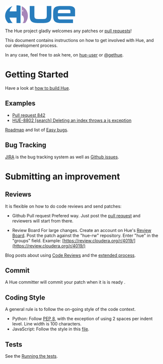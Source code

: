 ![alt text](https://raw.githubusercontent.com/cloudera/hue/master/docs/images/hue_logo.png "Hue Logo")


The Hue project gladly welcomes any patches or [pull requests](https://github.com/cloudera/hue/pulls)!

This document contains instructions on how to get involved with Hue, and our development process.

In any case, feel free to ask here, on [hue-user](http://groups.google.com/a/cloudera.org/group/hue-user) or [@gethue](https://twitter.com/gethue).

# Getting Started

Have a look at [how to build Hue](https://github.com/cloudera/hue#getting-started).

## Examples

* [Pull request 842](https://github.com/cloudera/hue/pull/842)
* [HUE-8802 [search] Deleting an index throws a js exception](https://issues.cloudera.org/browse/HUE-8802)

[Roadmap](/docs/ROADMAP.md) and list of [Easy bugs](https://issues.cloudera.org/secure/IssueNavigator.jspa?mode=hide&requestId=10431).

## Bug Tracking

[JIRA](https://issues.cloudera.org/browse/HUE) is the bug tracking system as well as [Github issues](https://github.com/cloudera/hue/issues).

# Submitting an improvement

## Reviews

It is flexible on how to do code reviews and send patches:

* Github Pull request
Prefered way. Just post the [pull request](https://github.com/cloudera/hue/pulls) and reviewers will start from there.

* Review Board
For large changes. Create an account on Hue's [Review Board](https://review.cloudera.org/groups/hue).
Post the patch against the "hue-rw" repository. Enter "hue" in the "groups" field.
Example: [https://review.cloudera.org/r/4019/](https://review.cloudera.org/r/4019/)

Blog posts about using [Code Reviews](http://gethue.com/rbtools-example-how-do-easily-do-code-reviews-with-review-board/) and the [extended process](http://gethue.com/the-hue-team-development-process/).

## Commit

A Hue committer will commit your patch when it is is ready .

## Coding Style

A general rule is to follow the on-going style of the code context.

* Python: Follow [PEP 8](http://www.python.org/dev/peps/pep-0008/), with the exception of using 2 spaces per indent level. Line width is 100 characters.
* JavaScript: Follow the style in this [file](https://github.com/cloudera/hue/blob/master/apps/oozie/src/oozie/static/oozie/js/bundle-editor.ko.js#L18).

## Tests

See the [Running the tests](http://cloudera.github.io/hue/latest/developer/development/#testing).

